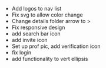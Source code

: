 - Add logos to nav list
- Fix svg to allow color change
- Change details folder arrow to >
- Fix responsive design
- add search bar icon
- add invite icon
- Set up prof pic, add verification icon
- fix login
- add functionality to vert ellipsis